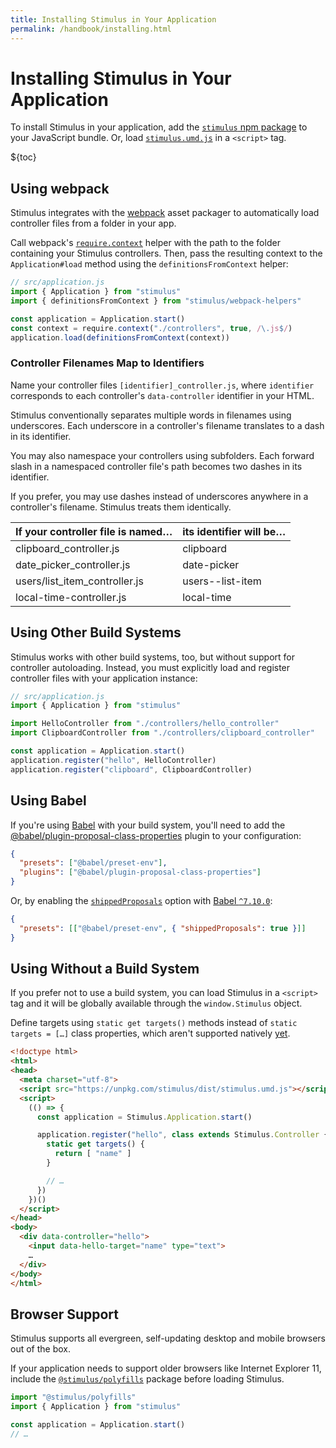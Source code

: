 ```yaml
---
title: Installing Stimulus in Your Application
permalink: /handbook/installing.html
---
```


# Installing Stimulus in Your Application

To install Stimulus in your application, add the [`stimulus` npm package](https://www.npmjs.com/package/stimulus) to your JavaScript bundle. Or, load [`stimulus.umd.js`](https://unpkg.com/stimulus/dist/stimulus.umd.js) in a `<script>` tag.

${toc}

## Using webpack

Stimulus integrates with the [webpack](https://webpack.js.org/) asset packager to automatically load controller files from a folder in your app.

Call webpack's [`require.context`](https://webpack.js.org/api/module-methods/#require-context) helper with the path to the folder containing your Stimulus controllers. Then, pass the resulting context to the `Application#load` method using the `definitionsFromContext` helper:

```js
// src/application.js
import { Application } from "stimulus"
import { definitionsFromContext } from "stimulus/webpack-helpers"

const application = Application.start()
const context = require.context("./controllers", true, /\.js$/)
application.load(definitionsFromContext(context))
```

### Controller Filenames Map to Identifiers

Name your controller files `[identifier]_controller.js`, where `identifier` corresponds to each controller's `data-controller` identifier in your HTML.

Stimulus conventionally separates multiple words in filenames using underscores. Each underscore in a controller's filename translates to a dash in its identifier.

You may also namespace your controllers using subfolders. Each forward slash in a namespaced controller file's path becomes two dashes in its identifier.

If you prefer, you may use dashes instead of underscores anywhere in a controller's filename. Stimulus treats them identically.

If your controller file is named… | its identifier will be…
--------------------------------- | -----------------------
clipboard_controller.js           | clipboard
date_picker_controller.js         | date-picker
users/list_item_controller.js     | users\-\-list-item
local-time-controller.js          | local-time

## Using Other Build Systems

Stimulus works with other build systems, too, but without support for controller autoloading. Instead, you must explicitly load and register controller files with your application instance:

```js
// src/application.js
import { Application } from "stimulus"

import HelloController from "./controllers/hello_controller"
import ClipboardController from "./controllers/clipboard_controller"

const application = Application.start()
application.register("hello", HelloController)
application.register("clipboard", ClipboardController)
```

## Using Babel

If you're using [Babel](https://babeljs.io/) with your build system, you'll need to add the [@babel/plugin-proposal-class-properties](https://babeljs.io/docs/en/babel-plugin-proposal-class-properties) plugin to your configuration:

```json
{
  "presets": ["@babel/preset-env"],
  "plugins": ["@babel/plugin-proposal-class-properties"]
}
```

Or, by enabling the [`shippedProposals`](https://babeljs.io/docs/en/babel-preset-env#shippedproposals) option with [Babel `^7.10.0`](https://babeljs.io/blog/2020/05/25/7.10.0):

```json
{
  "presets": [["@babel/preset-env", { "shippedProposals": true }]]
}
```

## Using Without a Build System

If you prefer not to use a build system, you can load Stimulus in a `<script>` tag and it will be globally available through the `window.Stimulus` object.

Define targets using `static get targets()` methods instead of `static targets = […]` class properties, which aren't supported natively [yet](https://github.com/tc39/proposal-static-class-features/).

```html
<!doctype html>
<html>
<head>
  <meta charset="utf-8">
  <script src="https://unpkg.com/stimulus/dist/stimulus.umd.js"></script>
  <script>
    (() => {
      const application = Stimulus.Application.start()

      application.register("hello", class extends Stimulus.Controller {
        static get targets() {
          return [ "name" ]
        }

        // …
      })
    })()
  </script>
</head>
<body>
  <div data-controller="hello">
    <input data-hello-target="name" type="text">
    …
  </div>
</body>
</html>
```

## Browser Support

Stimulus supports all evergreen, self-updating desktop and mobile browsers out of the box.

If your application needs to support older browsers like Internet Explorer 11, include the [`@stimulus/polyfills`](https://www.npmjs.com/package/@stimulus/polyfills) package before loading Stimulus.

```js
import "@stimulus/polyfills"
import { Application } from "stimulus"

const application = Application.start()
// …
```
